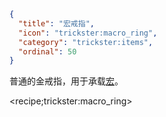 ```json
{
  "title": "宏戒指",
  "icon": "trickster:macro_ring",
  "category": "trickster:items",
  "ordinal": 50
}
```

普通的金戒指，用于承载[宏](^trickster:concepts/macro)。

<recipe;trickster:macro_ring>
